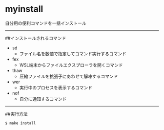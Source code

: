 # myinstall

自分用の便利コマンドを一括インストール

---
##インストールされるコマンド
* sd
  * ファイル名を数値で指定してコマンド実行するコマンド
* fex
  * WSL端末からファイルエクスプローラを開くコマンド
* thaw
  * 圧縮ファイルを拡張子にあわせて解凍するコマンド
* wer
  * 実行中のプロセスを表示するコマンド
* nof
  * 自分に通知するコマンド

---
##実行方法

```
$ make install
```
